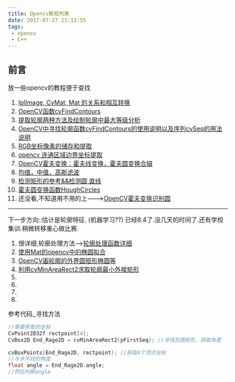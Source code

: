 ```yaml
---
title: Opencv教程列表
date: 2017-07-27 21:13:55
tags:
 - opencv
 - C++
---
```

## 前言
放一些opencv的教程便于查找


1. [IplImage, CvMat, Mat 的关系和相互转换](http://blog.csdn.net/timidsmile/article/details/7648725)
2. [OpenCV函数cvFindContours](http://blog.csdn.net/augusdi/article/details/9000893)
3. [提取轮廓两种方法及绘制轮廓中最大等级分析](http://blog.csdn.net/zcube/article/details/7357602#)
4. [OpenCV中寻找轮廓函数cvFindContours的使用说明以及序列cvSeq的用法说明](http://blog.csdn.net/augusdi/article/details/9000276)
5. [RGB坐标像素的储存和提取](http://blog.csdn.net/wenhao_ir/article/details/51554530)
6. [opencv 连通区域边界坐标提取](http://blog.csdn.net/fei13148687/article/details/46225243)
7. [OpenCV霍夫变换：霍夫线变换，霍夫圆变换合辑](http://blog.csdn.net/poem_qianmo/article/details/26977557)
8. [均值，中值，高斯滤波](http://blog.csdn.net/abcjennifer/article/details/7314749)
9. [检测矩形的参考&&检测圆,直线](http://blog.csdn.net/byxdaz/article/details/4912136)
10. [霍夫圆变换函数HoughCircles](http://b217dgy.blog.51cto.com/5704306/1320360)
11. 还没看,不知道用不用的上--->[OpenCV霍夫变换识别圆](http://blog.csdn.net/u013162930/article/details/47396257)

-----

下一步方向::估计是轮廓特征.  (机器学习??)
已经8.4了.没几天的时间了.还有学校集训.稍微转移重心做比赛.
1. 很详细,轮廓处理方法-->[轮廓处理函数详细](http://www.verydemo.com/demo_c92_i143180.html)
2. [使用Mat的opencv中的椭圆拟合](http://blog.csdn.net/suky520/article/details/18601307)
3. [OpenCV画轮廓的外界圆矩形椭圆等](http://blog.csdn.net/augusdi/article/details/9000949#)
4. [利用cvMinAreaRect2求取轮廓最小外接矩形](http://blog.csdn.net/fengbingchun/article/details/7069506)
5. []()
6. []()
7. []()
8. []()

参考代码,,寻找方法
```C++
//需要获取的坐标  
CvPoint2D32f rectpoint[4];   
CvBox2D End_Rage2D = cvMinAreaRect2(pFirstSeq); //寻找包围矩形，获取角度  

cvBoxPoints(End_Rage2D, rectpoint); //获取4个顶点坐标  
//与水平线的角度  
float angle = End_Rage2D.angle;
//然后判断angle

```